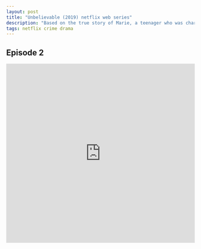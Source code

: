 ```yaml
---
layout: post
title: "Unbelievable (2019) netflix web series"
description: "Based on the true story of Marie, a teenager who was charged with lying about having been raped, and the two female detectives who followed the path to the truth."
tags: netflix crime drama
---
```



## Episode 2

<div class="responsive-container">
<iframe src="https://drive.google.com/file/d/1vrBXdNgzIkQV864g6dumpkXm-pMX557u/preview" frameborder="0" marginwidth="0" marginheight="0" scrolling="NO" width="100%" height="480" allowfullscreen></iframe>
<div style="width: 80px; height: 80px; position: absolute; opacity: 0; right: 0px; top: 0px;"> </div></div>